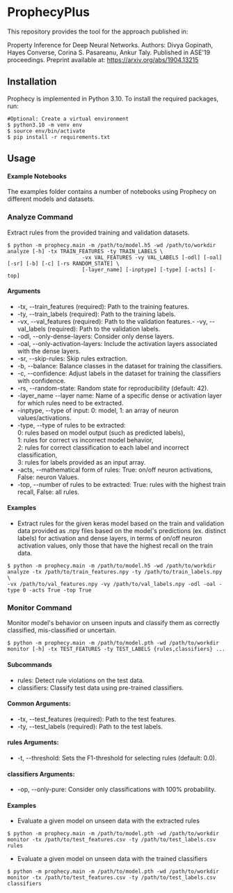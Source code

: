 # ProphecyPlus
This repository provides the tool for the approach published in:

Property Inference for Deep Neural Networks.
Authors: Divya Gopinath, Hayes Converse, Corina S. Pasareanu, Ankur Taly.
Published in ASE'19 proceedings. Preprint available at: https://arxiv.org/abs/1904.13215


## Installation
Prophecy is implemented in Python 3.10. To install the required packages, run:

```shell
#Optional: Create a virtual environment
$ python3.10 -m venv env
$ source env/bin/activate
$ pip install -r requirements.txt
```

## Usage

#### Example Notebooks
The examples folder contains a number of notebooks using Prophecy on different models and datasets.

### Analyze Command

Extract rules from the provided training and validation datasets.


```shell
$ python -m prophecy.main -m /path/to/model.h5 -wd /path/to/workdir analyze [-h] -tx TRAIN_FEATURES -ty TRAIN_LABELS \
						-vx VAL_FEATURES -vy VAL_LABELS [-odl] [-oal] [-sr] [-b] [-c] [-rs RANDOM_STATE] \
						[-layer_name] [-inptype] [-type] [-acts] [-top]
```

#### Arguments

- -tx, --train_features (required): Path to the training features.
- -ty, --train_labels (required): Path to the training labels.
- -vx, --val_features (required): Path to the validation features.- -vy, --val_labels (required): Path to the validation labels.
- -odl, --only-dense-layers: Consider only dense layers.
- -oal, --only-activation-layers: Include the activation layers associated with the dense layers.
- -sr, --skip-rules: Skip rules extraction.
- -b, --balance: Balance classes in the dataset for training the classifiers.
- -c, --confidence: Adjust labels in the dataset for training the classifiers with confidence.
- -rs, --random-state: Random state for reproducibility (default: 42).
- -layer_name --layer name: Name of a specific dense or activation layer for which rules need to be extracted.
- -inptype, --type of input: 0: model, 1: an array of neuron values/activations.
- -type, --type of rules to be extracted: \
  0: rules based on model output (such as predicted labels), \
  1: rules for correct vs incorrect model behavior, \
  2: rules for correct classification to each label and incorrect classification, \
  3: rules for labels provided as an input array.
- -acts, --mathematical form of rules: True: on/off neuron activations, False: neuron Values.
- -top, --number of rules to be extracted: True: rules with the highest train recall, False: all rules.

#### Examples

- Extract rules for the given keras model based on the train and validation data provided as .npy files based on the model's predictions (ex. distinct labels) for activation and dense layers, in terms of on/off neuron activation values, only those that have the highest recall on the train data. 

```shell
$ python -m prophecy.main -m /path/to/model.h5 -wd /path/to/workdir analyze -tx /path/to/train_features.npy -ty /path/to/train_labels.npy \
-vx /path/to/val_features.npy -vy /path/to/val_labels.npy -odl -oal -type 0 -acts True -top True
```
### Monitor Command

Monitor model's behavior on unseen inputs and classify them as correctly classified, mis-classified or uncertain.

```shell
$ python -m prophecy.main -m /path/to/model.pth -wd /path/to/workdir monitor [-h] -tx TEST_FEATURES -ty TEST_LABELS {rules,classifiers} ...
```

#### Subcommands
- rules: Detect rule violations on the test data.
- classifiers: Classify test data using pre-trained classifiers.


#### Common Arguments:
- -tx, --test_features (required): Path to the test features.
- -ty, --test_labels (required): Path to the test labels.


#### rules Arguments:
- -t, --threshold: Sets the F1-threshold for selecting rules (default: 0.0).

#### classifiers Arguments:
- -op, --only-pure: Consider only classifications with 100% probability.

#### Examples
- Evaluate a given model on unseen data with the extracted rules
```shell
$ python -m prophecy.main -m /path/to/model.pth -wd /path/to/workdir monitor -tx /path/to/test_features.csv -ty /path/to/test_labels.csv rules
```

- Evaluate a given model on unseen data with the trained classifiers
```shell
$ python -m prophecy.main -m /path/to/model.pth -wd /path/to/workdir monitor -tx /path/to/test_features.csv -ty /path/to/test_labels.csv classifiers 
```

